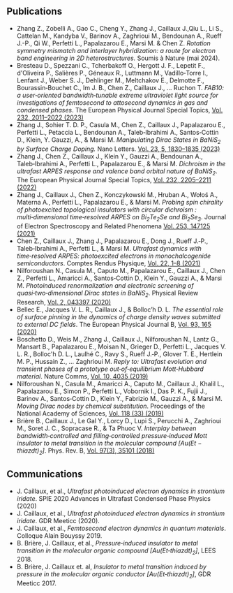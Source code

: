 ## Publications

* Zhang Z., Zobelli A., Gao C., Cheng Y., Zhang J., Caillaux J.,Qiu L., Li S., Cattelan M., Kandyba V., Barinov A., Zaghrioui M., Bendounan A., Rueff J.-P., Qi W., Perfetti L., Papalazarou E., Marsi M. & Chen Z. *Rotation symmetry mismatch and interlayer hybridization: a route for electron band engineering in 2D heterostructures.* Soumis à Nature (mai 2024).
* Bresteau D., Spezzani C., Tcherbakoff O., Hergott J. F., Lepetit F., d'Oliveira P., Salières P., Géneaux R., Luttmann M., Vadillo‑Torre I., Lenfant J., Weber S. J., Dehlinger M., Meltchakov E., Delmotte F., Bourassin‑Bouchet C., Im J. B., Chen Z., Caillaux J., … Ruchon T. *FAB10: a user‑oriented bandwidth‑tunable extreme ultraviolet light source for investigations of femtosecond to attosecond dynamics in gas and condensed phases*. The European Physical Journal Special Topics, [Vol. 232, 2011–2022 (2023)](https://doi.org/10.1140/epjs/s11734-022-00752-x) 
* Zhang J., Sohier T. D. P., Casula M., Chen Z., Caillaux J., Papalazarou E., Perfetti L., Petaccia L., Bendounan A., Taleb‑Ibrahimi A., Santos‑Cottin D., Klein, Y. Gauzzi, A., & Marsi M. *Manipulating Dirac States in $`BaNiS_2`$ by Surface Charge Doping.* Nano Letters. [Vol. 23, 5, 1830–1835 (2023)](https://doi.org/10.1021/acs.nanolett.2c04701)
* Zhang J., Chen Z., Caillaux J., Klein Y., Gauzzi A., Bendounan A., Taleb‑Ibrahimi A., Perfetti L., Papalazarou E., & Marsi M. *Dichroism in the ultrafast ARPES response and valence band orbital nature of $`BaNiS_2`$*. The European Physical Journal Special Topics, [Vol. 232, 2205–2211 (2022)](https://doi.org/10.1140/epjs/s11734-022-00746-9)
* Zhang J., Caillaux J., Chen Z., Konczykowski M., Hruban A., Wołoś A., Materna A., Perfetti L., Papalazarou E., & Marsi M. *Probing spin chirality of photoexcited topological insulators with circular dichroism : multi‑dimensional time‑resolved ARPES on $`Bi_2Te_2Se`$ and $`Bi_2Se_3`$*. Journal of Electron Spectroscopy and Related Phenomena [Vol. 253, 147125 (2021)](https://doi.org/10.1016/j.elspec.2021.147125)
* Chen Z., Caillaux J., Zhang J., Papalazarou E., Dong J., Rueff J.‑P., Taleb‑Ibrahimi A., Perfetti L., & Marsi M. *Ultrafast dynamics with time‑resolved ARPES: photoexcited electrons in monochalcogenide semiconductors*. Comptes Rendus Physique, [Vol. 22, 1–8 (2021)](https://doi.org/10.5802/crphys.57)
* Nilforoushan N., Casula M., Caputo M., Papalazarou E., Caillaux J., Chen Z., Perfetti L., Amaricci A., Santos‑Cottin D., Klein Y., Gauzzi A., & Marsi M. *Photoinduced renormalization and electronic screening of quasi‑two‑dimensional Dirac states in $`BaNiS_2`$*. Physical Review Research, [Vol. 2, 043397 (2020)](https://doi.org/10.1103/PhysRevResearch.2.043397)
* Bellec E., Jacques V. L. R., Caillaux J., & Bolloc’h D. L. *The essential role of surface pinning in the dynamics of charge density waves submitted to external DC fields*. The European Physical Journal B, [Vol. 93, 165 (2020)](https://doi.org/10.1140/epjb/e2020-10211-6)
* Boschetto D., Weis M., Zhang J., Caillaux J., Nilforoushan N., Lantz G., Mansart B., Papalazarou E., Moisan N., Grieger D., Perfetti L., Jacques V. L. R., Bolloc'h D. L., Laulhé C., Ravy S., Rueff J.‑P., Glover T. E., Hertlein M. P., Hussain Z., … Zaghrioui M. *Reply to: Ultrafast evolution and transient phases of a prototype out‑of‑equilibrium Mott‑Hubbard material*. Nature Comms, [Vol. 10, 4035 (2019)](https://doi.org/10.1038/s41467-019-11744-2)
* Nilforoushan N., Casula M., Amaricci A., Caputo M., Caillaux J., Khalil L., Papalazarou E., Simon P., Perfetti L., Vobornik I., Das P. K., Fujii J., Barinov A., Santos‑Cottin D., Klein Y., Fabrizio M., Gauzzi A., & Marsi M. *Moving Dirac nodes by chemical substitution*. Proceedings of the National Academy of Sciences, [Vol. 118 (33) (2019)](https://doi.org/10.1073/pnas.2108617118)
* Brière B., Caillaux J., Le Gal Y., Lorcy D., Lupi S., Perucchi A., Zaghrioui M., Soret J. C., Sopracase R., & Ta Phuoc V. *Interplay between bandwidth‑controlled and filling‑controlled pressure‑induced Mott insulator to metal transition in the molecular compound $`[Au(Et-thiazdt)_2]`$*. Phys. Rev. B, [Vol. 97(3), 35101 (2018)](https://link.aps.org/doi/10.1103/PhysRevB.97.035101)

## Communications

* J. Caillaux, et al., *Ultrafast photoinduced electron dynamics in strontium iridate*. SPIE 2020 Advances in Ultrafast Condensed Phase Physics (2020)
* J. Caillaux, et al., *Ultrafast photoinduced electron dynamics in strontium iridate*. GDR Meeticc (2020).
* J. Caillaux, et al., *Femtosecond electron dynamics in quantum materials*. Colloque Alain Bouyssy 2019.
* B. Brière, J. Caillaux, et al., *Pressure‑induced insulator to metal transition in the molecular organic compound $`[Au(Et‑thiazdt)_2]`$*, LEES 2018.
* B. Brière, J. Caillaux et. al, *Insulator to metal transition induced by pressure in the molecular organic conductor $`[Au(Et‑thiazdt)_2]`$*, GDR Meeticc 2017.